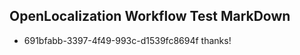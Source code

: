 ## OpenLocalization Workflow Test MarkDown
* 691bfabb-3397-4f49-993c-d1539fc8694f thanks!

<!--HONumber=Aug16_HO3-->


